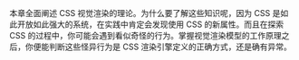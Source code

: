 本章全面阐述 CSS 视觉渲染的理论。为什么要了解这些知识呢，因为 CSS 是如此开放如此强大的系统，在实践中肯定会发现使用 CSS 的新属性。而且在探索 CSS 的过程中，你可能会遇到看似奇怪的行为。掌握视觉渲染模型的工作原理之后，你便能判断这些怪异行为是 CSS 渲染引擎定义的正确方式，还是确有异常。
